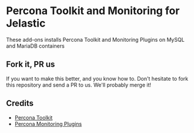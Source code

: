 # Percona Toolkit and Monitoring for Jelastic

These add-ons installs Percona Toolkit and Monitoring Plugins on MySQL and MariaDB containers 

## Fork it, PR us

If you want to make this better, and you know how to. Don't hesitate to fork this repository and send a PR to us. We'll probably merge it!

## Credits

* [Percona Toolkit](https://www.percona.com/software/database-tools/percona-toolkit)
* [Percona Monitoring Plugins](https://www.percona.com/software/database-tools/percona-monitoring-plugins)
